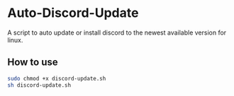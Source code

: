 # Auto-Discord-Update
A script to auto update or install discord to the newest available version for linux.

## How to use
```bash
sudo chmod +x discord-update.sh
sh discord-update.sh
```
